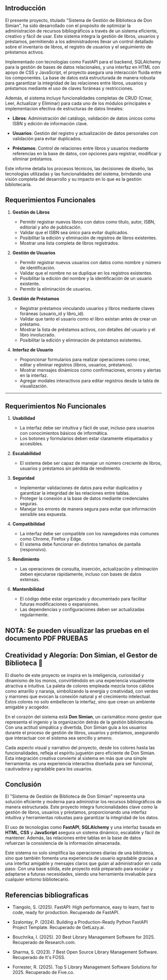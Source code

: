 
## Introducción
El presente proyecto, titulado "Sistema de Gestión de Biblioteca de Don Simian", ha sido desarrollado con el propósito de optimizar la administración de recursos bibliográficos a través de un sistema eficiente, creativo y fácil de usar. Este sistema integra la gestión de libros, usuarios y préstamos, permitiendo a los administradores llevar un control detallado sobre el inventario de libros, el registro de usuarios y el seguimiento de préstamos activos.

Implementado con tecnologías como FastAPI para el backend, SQLAlchemy para la gestión de bases de datos relacionales, y una interfaz en HTML con apoyo de CSS y JavaScript, el proyecto asegura una interacción fluida entre los componentes. La base de datos está estructurada de manera robusta para garantizar la integridad de las relaciones entre libros, usuarios y préstamos mediante el uso de claves foráneas y restricciones.

Además, el sistema incluye funcionalidades completas de CRUD (Crear, Leer, Actualizar y Eliminar) para cada uno de los módulos principales e implementacion efectiva de estructuras de datos lineales:

- **Libros**: Administración del catálogo, validación de datos únicos como ISBN y edición de información clave.

- **Usuarios**: Gestión del registro y actualización de datos personales con validación para evitar duplicados.

- **Préstamos**: Control de relaciones entre libros y usuarios mediante referencias en la base de datos, con opciones para registrar, modificar y eliminar préstamos.

Este informe detalla los procesos técnicos, las decisiones de diseño, las tecnologías utilizadas y las funcionalidades del sistema, brindando una visión completa del desarrollo y su impacto en lo que es la gestión bibliotecaria.



## Requerimientos Funcionales

1. **Gestión de Libros**
   - Permitir registrar nuevos libros con datos como título, autor, ISBN, editorial y año de publicación.
   - Validar que el ISBN sea único para evitar duplicados.
   - Posibilitar la edición y eliminación de registros de libros existentes.
   - Mostrar una lista completa de libros registrados.

2. **Gestión de Usuarios**
   - Permitir registrar nuevos usuarios con datos como nombre y número de identificación.
   - Validar que el nombre no se duplique en los registros existentes.
   - Posibilitar la edición del nombre y la identificación de un usuario existente.
   - Permitir la eliminación de usuarios.

3. **Gestión de Préstamos**
   - Registrar préstamos vinculando usuarios y libros mediante claves foráneas (usuario_id y libro_id).
   - Validar que tanto el usuario como el libro existan antes de crear un préstamo.
   - Mostrar la lista de préstamos activos, con detalles del usuario y el libro involucrado.
   - Posibilitar la edición y eliminación de préstamos existentes.

4. **Interfaz de Usuario**
   - Proporcionar formularios para realizar operaciones como crear, editar y eliminar registros (libros, usuarios, préstamos).
   - Mostrar mensajes dinámicos como confirmaciones, errores y alertas en la interfaz.
   - Agregar modales interactivos para editar registros desde la tabla de visualización.

---

## Requerimientos No Funcionales

1. **Usabilidad**
   - La interfaz debe ser intuitiva y fácil de usar, incluso para usuarios con conocimientos básicos de informática.
   - Los botones y formularios deben estar claramente etiquetados y accesibles.

2. **Escalabilidad**
   - El sistema debe ser capaz de manejar un número creciente de libros, usuarios y préstamos sin pérdida de rendimiento.

3. **Seguridad**
   - Implementar validaciones de datos para evitar duplicados y garantizar la integridad de las relaciones entre tablas.
   - Proteger la conexión a la base de datos mediante credenciales seguras.
   - Manejar los errores de manera segura para evitar que información sensible sea expuesta.

4. **Compatibilidad**
   - La interfaz debe ser compatible con los navegadores más comunes como Chrome, Firefox y Edge.
   - El sistema debe funcionar en distintos tamaños de pantalla (responsivo).

5. **Rendimiento**
   - Las operaciones de consulta, inserción, actualización y eliminación deben ejecutarse rápidamente, incluso con bases de datos extensas.

6. **Mantenibilidad**
   - El código debe estar organizado y documentado para facilitar futuras modificaciones o expansiones.
   - Las dependencias y configuraciones deben ser actualizadas regularmente.


## NOTA: Se pueden visualizar las pruebas en el documento PDF PRUEBAS


## Creatividad y Alegoría: Don Simian, el Gestor de Biblioteca 🐒

El diseño de este proyecto se inspira en la inteligencia, curiosidad y dinamismo de los monos, convirtiéndolo en una experiencia visualmente atractiva e intuitiva. La paleta de colores empleada mezcla tonos cálidos como amarillo y naranja, simbolizando la energía y creatividad, con verdes y marrones que evocan la conexión natural y el crecimiento intelectual. Estos colores no solo embellecen la interfaz, sino que crean un ambiente amigable y acogedor.

En el corazón del sistema está **Don Simian**, un carismático mono gestor que representa el ingenio y la organización detrás de la gestión bibliotecaria. Con una actitud simpática y divertida, Don Simian guía a los usuarios durante el proceso de gestión de libros, usuarios y préstamos, asegurando que interactuar con el sistema sea sencillo y ameno.

Cada aspecto visual y narrativo del proyecto, desde los colores hasta las funcionalidades, refleja el espíritu juguetón pero eficiente de Don Simian. Esta integración creativa convierte al sistema en más que una simple herramienta: es una experiencia interactiva diseñada para ser funcional, cautivadora y agradable para los usuarios.


## Conclusión

El "Sistema de Gestión de Biblioteca de Don Simian" representa una solución eficiente y moderna para administrar los recursos bibliográficos de manera estructurada. Este proyecto integra funcionalidades clave como la gestión de libros, usuarios y préstamos, proporcionando una interfaz intuitiva y herramientas robustas para garantizar la integridad de los datos.

El uso de tecnologías como **FastAPI**, **SQLAlchemy** y una interfaz basada en **HTML**, **CSS** y **JavaScript** asegura un sistema dinámico, escalable y fácil de mantener. Además, las relaciones entre tablas en la base de datos refuerzan la consistencia de la información almacenada.

Este sistema no solo simplifica las operaciones diarias de una biblioteca, sino que también fomenta una experiencia de usuario agradable gracias a una interfaz amigable y mensajes claros que guían al administrador en cada paso. Con una base sólida, este proyecto está preparado para escalar y adaptarse a futuras necesidades, siendo una herramienta invaluable para cualquier entorno bibliotecario.  



## Referencias bibliograficas
- Tiangolo, S. (2025). FastAPI: High performance, easy to learn, fast to code, ready for production. Recuperado de FastAPI.

- Szalontay, P. (2024). Building a Production-Ready Python FastAPI Project Template. Recuperado de GetLazy.ai.

- Bouchrika, I. (2025). 20 Best Library Management Software for 2025. Recuperado de Research.com.

- Sharma, S. (2023). 7 Best Open Source Library Management Software. Recuperado de It's FOSS.

- Forrester, R. (2025). Top 5 Library Management Software Solutions for 2025. Recuperado de Five.co.
